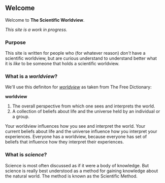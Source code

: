 ## Welcome

Welcome to **The Scientific Worldview**.  

*This site is a work in progress.*

### Purpose
This site is written for people who (for whatever reason) *don't* have a scientific worldview, but are curious understand to understand better what it is *like* to be someone that holds a scientific worldview.
 
### What is a *worldview*?

We'll use this definiton for *[worldview](http://www.thefreedictionary.com/worldview)* as taken from The Free Dictionary:

**worldview**

1. The overall perspective from which one sees and interprets the world.
2. A collection of beliefs about life and the universe held by an individual or a group.

Your worldview influences how you see and interpret the world. Your current beliefs about life and the universe influence how you interpret your experiences. Everyone has a worldview, because everyone has set of beliefs that influence how they interpret their experiences.

### What is *science*?

Science is most often discussed as if it were a body of knowledge. But science is really best understood as a method for gaining knowledge about the natural world. The method is known as the Scientific Method.


[title: Welcome]: /